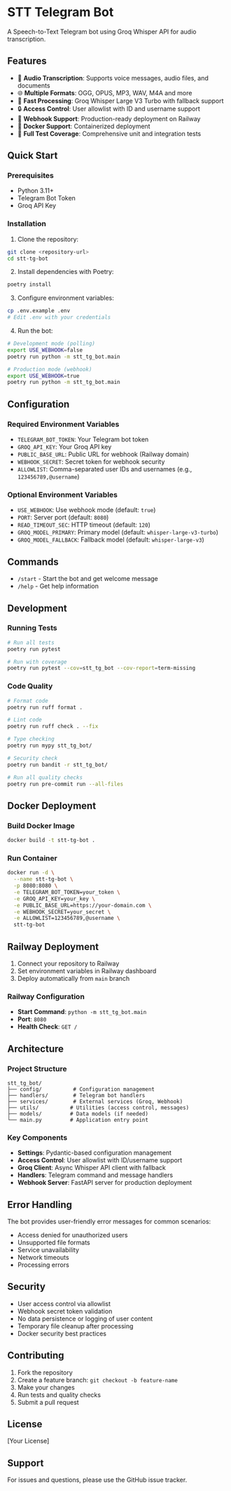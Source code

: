 # STT Telegram Bot

A Speech-to-Text Telegram bot using Groq Whisper API for audio transcription.

## Features

- 🎤 **Audio Transcription**: Supports voice messages, audio files, and documents
- 🌐 **Multiple Formats**: OGG, OPUS, MP3, WAV, M4A and more
- 🚀 **Fast Processing**: Groq Whisper Large V3 Turbo with fallback support
- 🔒 **Access Control**: User allowlist with ID and username support
- 📱 **Webhook Support**: Production-ready deployment on Railway
- 🐳 **Docker Support**: Containerized deployment
- 🧪 **Full Test Coverage**: Comprehensive unit and integration tests

## Quick Start

### Prerequisites

- Python 3.11+
- Telegram Bot Token
- Groq API Key

### Installation

1. Clone the repository:
```bash
git clone <repository-url>
cd stt-tg-bot
```

2. Install dependencies with Poetry:
```bash
poetry install
```

3. Configure environment variables:
```bash
cp .env.example .env
# Edit .env with your credentials
```

4. Run the bot:
```bash
# Development mode (polling)
export USE_WEBHOOK=false
poetry run python -m stt_tg_bot.main

# Production mode (webhook)
export USE_WEBHOOK=true
poetry run python -m stt_tg_bot.main
```

## Configuration

### Required Environment Variables

- `TELEGRAM_BOT_TOKEN`: Your Telegram bot token
- `GROQ_API_KEY`: Your Groq API key
- `PUBLIC_BASE_URL`: Public URL for webhook (Railway domain)
- `WEBHOOK_SECRET`: Secret token for webhook security
- `ALLOWLIST`: Comma-separated user IDs and usernames (e.g., `123456789,@username`)

### Optional Environment Variables

- `USE_WEBHOOK`: Use webhook mode (default: `true`)
- `PORT`: Server port (default: `8080`)
- `READ_TIMEOUT_SEC`: HTTP timeout (default: `120`)
- `GROQ_MODEL_PRIMARY`: Primary model (default: `whisper-large-v3-turbo`)
- `GROQ_MODEL_FALLBACK`: Fallback model (default: `whisper-large-v3`)

## Commands

- `/start` - Start the bot and get welcome message
- `/help` - Get help information

## Development

### Running Tests

```bash
# Run all tests
poetry run pytest

# Run with coverage
poetry run pytest --cov=stt_tg_bot --cov-report=term-missing
```

### Code Quality

```bash
# Format code
poetry run ruff format .

# Lint code
poetry run ruff check . --fix

# Type checking
poetry run mypy stt_tg_bot/

# Security check
poetry run bandit -r stt_tg_bot/

# Run all quality checks
poetry run pre-commit run --all-files
```

## Docker Deployment

### Build Docker Image

```bash
docker build -t stt-tg-bot .
```

### Run Container

```bash
docker run -d \
  --name stt-tg-bot \
  -p 8080:8080 \
  -e TELEGRAM_BOT_TOKEN=your_token \
  -e GROQ_API_KEY=your_key \
  -e PUBLIC_BASE_URL=https://your-domain.com \
  -e WEBHOOK_SECRET=your_secret \
  -e ALLOWLIST=123456789,@username \
  stt-tg-bot
```

## Railway Deployment

1. Connect your repository to Railway
2. Set environment variables in Railway dashboard
3. Deploy automatically from `main` branch

### Railway Configuration

- **Start Command**: `python -m stt_tg_bot.main`
- **Port**: `8080`
- **Health Check**: `GET /`

## Architecture

### Project Structure

```
stt_tg_bot/
├── config/          # Configuration management
├── handlers/        # Telegram bot handlers
├── services/        # External services (Groq, Webhook)
├── utils/          # Utilities (access control, messages)
├── models/         # Data models (if needed)
└── main.py         # Application entry point
```

### Key Components

- **Settings**: Pydantic-based configuration management
- **Access Control**: User allowlist with ID/username support
- **Groq Client**: Async Whisper API client with fallback
- **Handlers**: Telegram command and message handlers
- **Webhook Server**: FastAPI server for production deployment

## Error Handling

The bot provides user-friendly error messages for common scenarios:

- Access denied for unauthorized users
- Unsupported file formats
- Service unavailability
- Network timeouts
- Processing errors

## Security

- User access control via allowlist
- Webhook secret token validation
- No data persistence or logging of user content
- Temporary file cleanup after processing
- Docker security best practices

## Contributing

1. Fork the repository
2. Create a feature branch: `git checkout -b feature-name`
3. Make your changes
4. Run tests and quality checks
5. Submit a pull request

## License

[Your License]

## Support

For issues and questions, please use the GitHub issue tracker.
